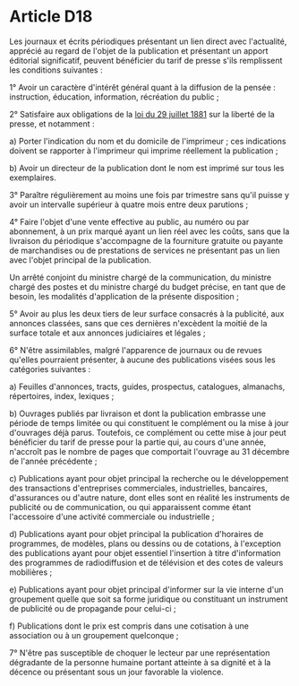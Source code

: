 # Article D18

Les journaux et écrits périodiques présentant un lien direct avec l'actualité, apprécié au regard de l'objet de la publication et présentant un apport éditorial significatif, peuvent bénéficier du tarif de presse s'ils remplissent les conditions suivantes : 

1° Avoir un caractère d'intérêt général quant à la diffusion de la pensée : instruction, éducation, information, récréation du public ; 

2° Satisfaire aux obligations de la [loi du 29 juillet 1881][1] sur la liberté de la presse, et notamment : 

a) Porter l'indication du nom et du domicile de l'imprimeur ; ces indications doivent se rapporter à l'imprimeur qui imprime réellement la publication ; 

b) Avoir un directeur de la publication dont le nom est imprimé sur tous les exemplaires. 

3° Paraître régulièrement au moins une fois par trimestre sans qu'il puisse y avoir un intervalle supérieur à quatre mois entre deux parutions ; 

4° Faire l'objet d'une vente effective au public, au numéro ou par abonnement, à un prix marqué ayant un lien réel avec les coûts, sans que la livraison du périodique s'accompagne de la fourniture gratuite ou payante de marchandises ou de prestations de services ne présentant pas un lien avec l'objet principal de la publication. 

Un arrêté conjoint du ministre chargé de la communication, du ministre chargé des postes et du ministre chargé du budget précise, en tant que de besoin, les modalités d'application de la présente disposition ; 

5° Avoir au plus les deux tiers de leur surface consacrés à la publicité, aux annonces classées, sans que ces dernières n'excèdent la moitié de la surface totale et aux annonces judiciaires et légales ; 

6° N'être assimilables, malgré l'apparence de journaux ou de revues qu'elles pourraient présenter, à aucune des publications visées sous les catégories suivantes : 

a) Feuilles d'annonces, tracts, guides, prospectus, catalogues, almanachs, répertoires, index, lexiques ; 

b) Ouvrages publiés par livraison et dont la publication embrasse une période de temps limitée ou qui constituent le complément ou la mise à jour d'ouvrages déjà parus. Toutefois, ce complément ou cette mise à jour peut bénéficier du tarif de presse pour la partie qui, au cours d'une année, n'accroît pas le nombre de pages que comportait l'ouvrage au 31 décembre de l'année précédente ; 

c) Publications ayant pour objet principal la recherche ou le développement des transactions d'entreprises commerciales, industrielles, bancaires, d'assurances ou d'autre nature, dont elles sont en réalité les instruments de publicité ou de communication, ou qui apparaissent comme étant l'accessoire d'une activité commerciale ou industrielle ; 

d) Publications ayant pour objet principal la publication d'horaires de programmes, de modèles, plans ou dessins ou de cotations, à l'exception des publications ayant pour objet essentiel l'insertion à titre d'information des programmes de radiodiffusion et de télévision et des cotes de valeurs mobilières ; 

e) Publications ayant pour objet principal d'informer sur la vie interne d'un groupement quelle que soit sa forme juridique ou constituant un instrument de publicité ou de propagande pour celui-ci ; 

f) Publications dont le prix est compris dans une cotisation à une association ou à un groupement quelconque ; 

7° N'être pas susceptible de choquer le lecteur par une représentation dégradante de la personne humaine portant atteinte à sa dignité et à la décence ou présentant sous un jour favorable la violence.

 [1]: /affichTexte.do?cidTexte=JORFTEXT000000877119&categorieLien=cid